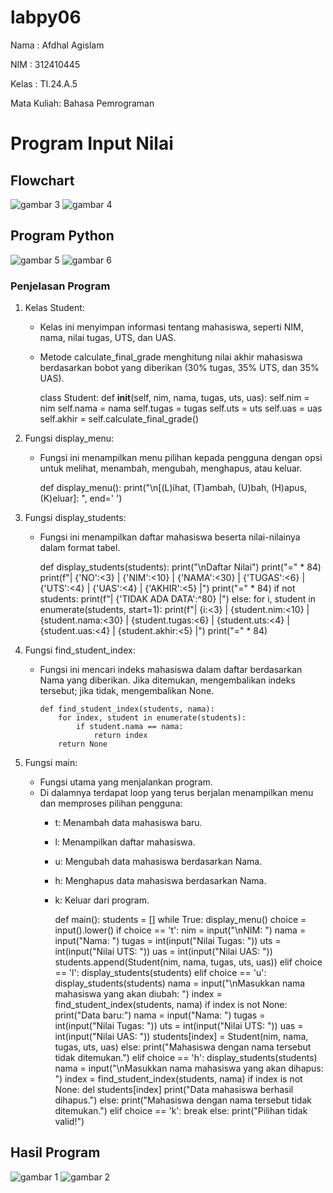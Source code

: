# labpy06
Nama : Afdhal Agislam <p>
NIM : 312410445 <p>
Kelas : TI.24.A.5 <p>
Mata Kuliah: Bahasa Pemrograman <p>
# Program Input Nilai
## Flowchart
![gambar 3](https://github.com/user-attachments/assets/fc63f406-2385-4f50-b5ca-05a673febd7f)
![gambar 4](https://github.com/user-attachments/assets/525a3ee1-815b-4f72-ab9d-9cbe08b566d4)

## Program Python
![gambar 5](https://github.com/user-attachments/assets/6bfecd4c-6f3c-4370-9d2b-a0ca01b1be05)
![gambar 6](https://github.com/user-attachments/assets/895430ce-350b-4149-939b-4b641165012b)

### Penjelasan Program
1. Kelas Student:
   - Kelas ini menyimpan informasi tentang mahasiswa, seperti NIM, nama, nilai tugas, UTS, dan UAS.
   - Metode calculate_final_grade menghitung nilai akhir mahasiswa berdasarkan bobot yang diberikan (30% tugas, 35% UTS, dan 35% UAS).

        class Student:
            def __init__(self, nim, nama, tugas, uts, uas):
               self.nim = nim
               self.nama = nama
               self.tugas = tugas
               self.uts = uts
               self.uas = uas
               self.akhir = self.calculate_final_grade()
     
2. Fungsi display_menu:
   - Fungsi ini menampilkan menu pilihan kepada pengguna dengan opsi untuk melihat, menambah, mengubah, menghapus, atau keluar.

        def display_menu():
            print("\n[(L)ihat, (T)ambah, (U)bah, (H)apus, (K)eluar]: ", end=' ')
     
3. Fungsi display_students:
   - Fungsi ini menampilkan daftar mahasiswa beserta nilai-nilainya dalam format tabel.

       def display_students(students):
          print("\nDaftar Nilai")
          print("=" * 84)
          print(f"| {'NO':<3} | {'NIM':<10} | {'NAMA':<30} | {'TUGAS':<6} | {'UTS':<4} | {'UAS':<4} | {'AKHIR':<5} |")
          print("=" * 84)
          if not students:
              print(f"| {'TIDAK ADA DATA':^80} |")
          else:
              for i, student in enumerate(students, start=1):
                  print(f"| {i:<3} | {student.nim:<10} | {student.nama:<30} | {student.tugas:<6} | {student.uts:<4} | {student.uas:<4} | {student.akhir:<5} |")
          print("=" * 84)
     
4. Fungsi find_student_index:
   - Fungsi ini mencari indeks mahasiswa dalam daftar berdasarkan Nama yang diberikan. Jika ditemukan, mengembalikan indeks tersebut; jika tidak, mengembalikan None.

         def find_student_index(students, nama):
             for index, student in enumerate(students):
                 if student.nama == nama:
                     return index
             return None

5. Fungsi main:
   - Fungsi utama yang menjalankan program.
   - Di dalamnya terdapat loop yang terus berjalan menampilkan menu dan memproses pilihan pengguna:
     - t: Menambah data mahasiswa baru.
     - l: Menampilkan daftar mahasiswa.
     - u: Mengubah data mahasiswa berdasarkan Nama.
     - h: Menghapus data mahasiswa berdasarkan Nama.
     - k: Keluar dari program.
    
         def main():
             students = []
             while True:
                 display_menu()
                 choice = input().lower()
                 if choice == 't':
                     nim = input("\nNIM: ")
                     nama = input("Nama: ")
                     tugas = int(input("Nilai Tugas: "))
                     uts = int(input("Nilai UTS: "))
                     uas = int(input("Nilai UAS: "))
                     students.append(Student(nim, nama, tugas, uts, uas))
                 elif choice == 'l':
                     display_students(students)
                 elif choice == 'u':
                     display_students(students)
                     nama = input("\nMasukkan nama mahasiswa yang akan diubah: ")
                     index = find_student_index(students, nama)
                     if index is not None:
                         print("Data baru:")
                         nama = input("Nama: ")
                         tugas = int(input("Nilai Tugas: "))
                         uts = int(input("Nilai UTS: "))
                         uas = int(input("Nilai UAS: "))
                         students[index] = Student(nim, nama, tugas, uts, uas)
                     else:
                         print("Mahasiswa dengan nama tersebut tidak ditemukan.")
                 elif choice == 'h':
                     display_students(students)
                     nama = input("\nMasukkan nama mahasiswa yang akan dihapus: ")
                     index = find_student_index(students, nama)
                     if index is not None:
                         del students[index]
                         print("Data mahasiswa berhasil dihapus.")
                     else:
                         print("Mahasiswa dengan nama tersebut tidak ditemukan.")
                 elif choice == 'k':
                     break
                 else:
                     print("Pilihan tidak valid!")
       
## Hasil Program
![gambar 1](https://github.com/user-attachments/assets/25e99881-b12d-4242-be99-992402970f79)
![gambar 2](https://github.com/user-attachments/assets/24bc8fa1-6ce3-40a2-8eea-39bd3be8c9fe)

